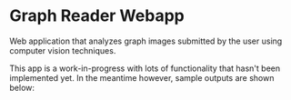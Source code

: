 # Graph Reader Webapp
Web application that analyzes graph images submitted by the user using computer vision techniques.

This app is a work-in-progress with lots of functionality that hasn't been implemented yet. 
In the meantime however, sample outputs are shown below:

